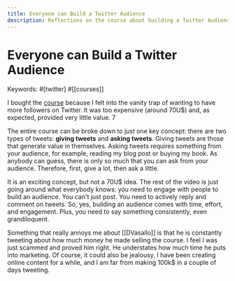 ```yaml
---
title: Everyone can Build a Twitter Audience
description: Reflections on the course about building a Twitter Audience
---
```


# Everyone can Build a Twitter Audience
Keywords: #[twitter] #[[courses]]

I bought the [course](https://gumroad.com/l/twitter-audience/indiehackers) because I felt into the vanity trap of wanting to have more followers on Twitter. It was too expensive (around 70U$) and, as expected, provided very little value. 7

The entire course can be broke down to just one key concept: there are two types of tweets: **giving tweets** and **asking tweets**. Giving tweets are those that generate value in themselves. Asking tweets requires something from your audience, for example, reading my blog post or buying my book. As anybody can guess, there is only so much that you can ask from your audience. Therefore, first, give a lot, then ask a little. 

It is an exciting concept, but not a 70U$ idea. The rest of the video is just going around what everybody knows: you need to engage with people to build an audience. You can't just post. You need to actively reply and comment on tweets. So, yes, building an audience comes with time, effort, and engagement. Plus, you need to say something consistently, even grandiloquent. 

Something that really annoys me about [[DVasallo]] is that he is constantly tweeting about how much money he made selling the course. I feel I was just scammed and proved him right. He understates how much time he puts into marketing. Of course, it could also be jealousy, I have been creating online content for a while, and I am far from making 100k$ in a couple of days tweeting. 
